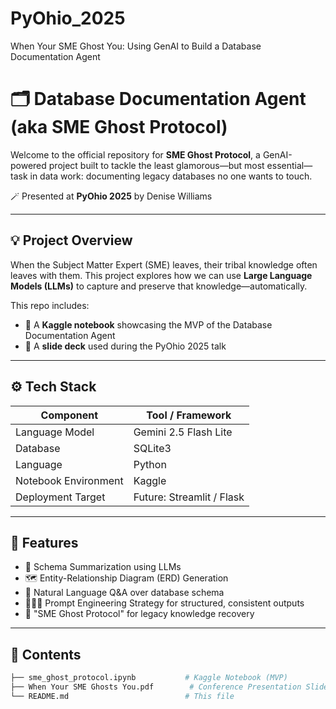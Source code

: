 # PyOhio_2025
When Your SME Ghost You: Using GenAI to Build a Database Documentation Agent

# 🗂️ Database Documentation Agent (aka SME Ghost Protocol)

Welcome to the official repository for **SME Ghost Protocol**, a GenAI-powered project built to tackle the least glamorous—but most essential—task in data work: documenting legacy databases no one wants to touch.

🪄 Presented at **PyOhio 2025** by Denise Williams

---

## 💡 Project Overview

When the Subject Matter Expert (SME) leaves, their tribal knowledge often leaves with them. This project explores how we can use **Large Language Models (LLMs)** to capture and preserve that knowledge—automatically.

This repo includes:

- 🧠 A **Kaggle notebook** showcasing the MVP of the Database Documentation Agent
- 🎤 A **slide deck** used during the PyOhio 2025 talk

---

## ⚙️ Tech Stack

| Component            | Tool / Framework          |
| -------------------- | ------------------------- |
| Language Model       | Gemini 2.5 Flash Lite     |
| Database             | SQLite3                   |
| Language             | Python                    |
| Notebook Environment | Kaggle                    |
| Deployment Target    | Future: Streamlit / Flask |

---

## 🚀 Features

- 📄 Schema Summarization using LLMs  
- 🗺️ Entity-Relationship Diagram (ERD) Generation  
- 🤖 Natural Language Q&A over database schema  
- 🧑🏾‍💻 Prompt Engineering Strategy for structured, consistent outputs  
- 👻 "SME Ghost Protocol" for legacy knowledge recovery  

---

## 📂 Contents

```bash
├── sme_ghost_protocol.ipynb           # Kaggle Notebook (MVP)
├── When Your SME Ghosts You.pdf        # Conference Presentation Slides                        
└── README.md                          # This file


